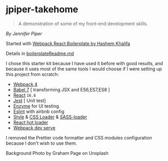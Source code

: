 # jpiper-takehome

> A demonstration of some of my front-end development skills. 

*By Jennifer Piper*



Started with [Webpack React Boilerplate by Hashem Khalifa](https://github.com/HashemKhalifa/webpack-react-boilerplate)

Details in [boilerplateReadme.md](./boilerplateReadme.md)

I chose this starter kit because I have used it before with good results, and because it uses most of the same tools I would choose if I were setting up this project from scratch:

* [Webpack 4](https://github.com/webpack/webpack) 
* [Babel 7](https://github.com/babel/babel) [ transforming JSX and ES6,ES7,ES8 ]
* [React](https://github.com/facebook/react) `16.6`
* [Jest](https://github.com/facebook/jest) [ Unit test]
* [Enzyme](http://airbnb.io/enzyme/) for UI testing.
* [Eslint](https://github.com/eslint/eslint/) with airbnb config
* [Style](https://github.com/webpack-contrib/style-loader) & [CSS Loader](https://github.com/webpack-contrib/css-loader) & [SASS-loader](https://github.com/webpack-contrib/sass-loader)
* [React hot loader](https://github.com/gaearon/react-hot-loader)
* [Webpack dev serve](https://github.com/webpack/webpack-dev-server) 

I removed the Prettier code formatter and CSS modules configuration because I don't wish to use them.

Background Photo by Graham Page on Unsplash